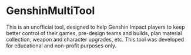 # GenshinMultiTool
This is an unofficial tool, designed to help Genshin Impact players to keep better control of their games, pre-design teams and builds, plan material collection, weapon and character upgrades, etc.
This tool was developed for educational and non-profit purposes only.